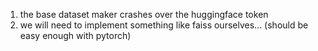 1. the base dataset maker crashes over the huggingface token
2. we will need to implement something like faiss ourselves... (should be easy enough with pytorch)
